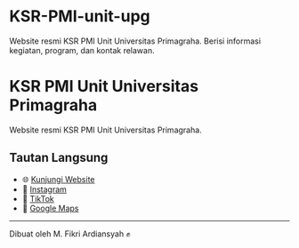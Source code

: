 # KSR-PMI-unit-upg
Website resmi KSR PMI Unit Universitas Primagraha. Berisi informasi kegiatan, program, dan kontak relawan.
# KSR PMI Unit Universitas Primagraha

Website resmi KSR PMI Unit Universitas Primagraha.

## Tautan Langsung
- 🌐 [Kunjungi Website](https://fkrardnsyh.github.io/KSR-PMI-unit-upg/)
- 📸 [Instagram](https://www.instagram.com/ksr_upg/)
- 🎵 [TikTok](https://www.tiktok.com/@ksr_upg)
- 📍 [Google Maps](https://maps.app.goo.gl/U123abc456)

---

Dibuat oleh M. Fikri Ardiansyah ✊
